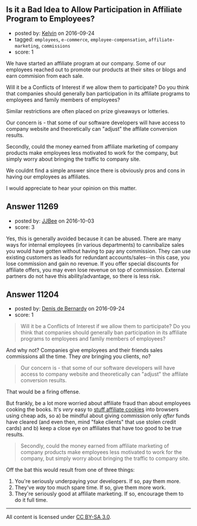 ## Is it a Bad Idea to Allow Participation in Affiliate Program to Employees?

- posted by: [Kelvin](https://stackexchange.com/users/46244/kelvin) on 2016-09-24
- tagged: `employees`, `e-commerce`, `employee-compensation`, `affiliate-marketing`, `commissions`
- score: 1

We have started an affiliate program at our company. Some of our employees reached out to promote our products at their sites or blogs and earn commision from each sale. 

Will it be a Conflicts of Interest if we allow them to participate? 
Do you think that companies should generally ban participation in its affiliate programs to employees and family members of employees? 

Similar restrictions are often placed on prize giveaways or lotteries. 

Our concern is - that some of our software developers will have access to company website and theoretically can "adjust" the affilate conversion results. 

Secondly, could the money earned from affiliate marketing of company products make employees less motivated to work for the company, but simply worry about bringing the traffic to company site. 

We couldnt find a simple answer since there is obviously pros and cons in having our employees as affiliates. 

I would appreciate to hear your opinion on this matter. 


## Answer 11269

- posted by: [JJBee](https://stackexchange.com/users/6998558/jjbee) on 2016-10-03
- score: 3

Yes, this is generally avoided because it can be abused. There are many ways for internal employees (in various departments) to cannibalize sales you would have gotten without having to pay any commission. They can use existing customers as leads for redundant accounts/sales--in this case, you lose commission and gain no revenue. If you offer special discounts for affiliate offers, you may even lose revenue on top of commission. External partners do not have this ability/advantage, so there is less risk.


## Answer 11204

- posted by: [Denis de Bernardy](https://stackexchange.com/users/182468/denis-de-bernardy) on 2016-09-24
- score: 1

<blockquote>
  <p>Will it be a Conflicts of Interest if we allow them to participate? Do you think that companies should generally ban participation in its affiliate programs to employees and family members of employees?</p>
</blockquote>

<p>And why not? Companies give employees and their friends sales commissions all the time. They <em>are</em> bringing you clients, no?</p>

<blockquote>
  <p>Our concern is - that some of our software developers will have access to company website and theoretically can "adjust" the affilate conversion results.</p>
</blockquote>

<p>That would be a firing offense.</p>

<p>But frankly, be a lot more worried about affiliate fraud than about employees cooking the books. It's <em>very</em> easy to <a href="https://en.wikipedia.org/wiki/Cookie_stuffing" rel="nofollow">stuff affiliate cookies</a> into browsers using cheap ads, so a) be mindful about giving commission only <em>after</em> funds have cleared (and even then, mind "fake clients" that use stolen credit cards) and b) keep a close eye on affiliates that have too good to be true results.</p>

<blockquote>
  <p>Secondly, could the money earned from affiliate marketing of company products make employees less motivated to work for the company, but simply worry about bringing the traffic to company site.</p>
</blockquote>

<p>Off the bat this would result from one of three things:</p>

<ol>
<li>You're seriously underpaying your developers. If so, pay them more.</li>
<li>They've <em>way</em> too much spare time. If so, give them more work.</li>
<li>They're seriously good at affiliate marketing. If so, encourage them to do it full time.</li>
</ol>




---

All content is licensed under [CC BY-SA 3.0](https://creativecommons.org/licenses/by-sa/3.0/).
